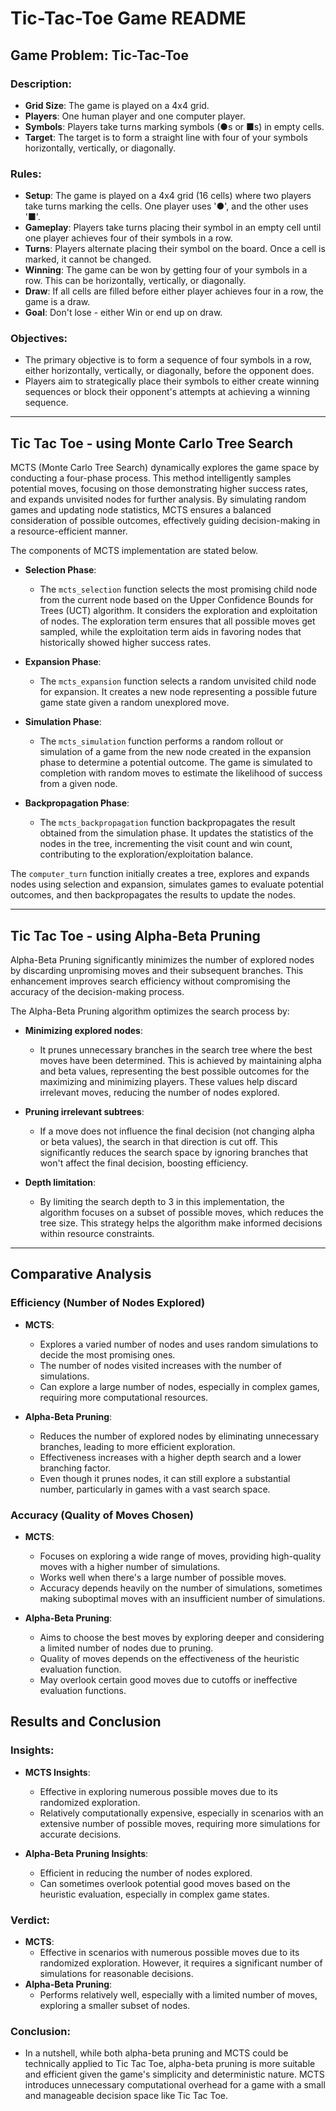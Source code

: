 # Tic-Tac-Toe Game README

## Game Problem: Tic-Tac-Toe

### Description:
* **Grid Size**: The game is played on a 4x4 grid.
* **Players**: One human player and one computer player.
* **Symbols**: Players take turns marking symbols (●s or ■s) in empty cells.
* **Target**: The target is to form a straight line with four of your symbols horizontally, vertically, or diagonally.

### Rules:
* **Setup**: The game is played on a 4x4 grid (16 cells) where two players take turns marking the cells. One player uses '●', and the other uses '■'.
* **Gameplay**: Players take turns placing their symbol in an empty cell until one player achieves four of their symbols in a row.
* **Turns**: Players alternate placing their symbol on the board. Once a cell is marked, it cannot be changed.
* **Winning**: The game can be won by getting four of your symbols in a row. This can be horizontally, vertically, or diagonally.
* **Draw**: If all cells are filled before either player achieves four in a row, the game is a draw.
* **Goal**: Don't lose - either Win or end up on draw.

### Objectives:
  - The primary objective is to form a sequence of four symbols in a row, either horizontally, vertically, or diagonally, before the opponent does.
  - Players aim to strategically place their symbols to either create winning sequences or block their opponent's attempts at achieving a winning sequence.

---

## Tic Tac Toe - using Monte Carlo Tree Search

MCTS (Monte Carlo Tree Search) dynamically explores the game space by conducting a four-phase process. This method intelligently samples potential moves, focusing on those demonstrating higher success rates, and expands unvisited nodes for further analysis. By simulating random games and updating node statistics, MCTS ensures a balanced consideration of possible outcomes, effectively guiding decision-making in a resource-efficient manner.

The components of MCTS implementation are stated below.
- **Selection Phase**:
  - The `mcts_selection` function selects the most promising child node from the current node based on the Upper Confidence Bounds for Trees (UCT) algorithm. It considers the exploration and exploitation of nodes. The exploration term ensures that all possible moves get sampled, while the exploitation term aids in favoring nodes that historically showed higher success rates.

- **Expansion Phase**:
  - The `mcts_expansion` function selects a random unvisited child node for expansion. It creates a new node representing a possible future game state given a random unexplored move.

- **Simulation Phase**:
  - The `mcts_simulation` function performs a random rollout or simulation of a game from the new node created in the expansion phase to determine a potential outcome. The game is simulated to completion with random moves to estimate the likelihood of success from a given node.

- **Backpropagation Phase**:
  - The `mcts_backpropagation` function backpropagates the result obtained from the simulation phase. It updates the statistics of the nodes in the tree, incrementing the visit count and win count, contributing to the exploration/exploitation balance.

The `computer_turn` function initially creates a tree, explores and expands nodes using selection and expansion, simulates games to evaluate potential outcomes, and then backpropagates the results to update the nodes.

---

## Tic Tac Toe - using Alpha-Beta Pruning

Alpha-Beta Pruning significantly minimizes the number of explored nodes by discarding unpromising moves and their subsequent branches. This enhancement improves search efficiency without compromising the accuracy of the decision-making process.

The Alpha-Beta Pruning algorithm optimizes the search process by:

- **Minimizing explored nodes**:
    - It prunes unnecessary branches in the search tree where the best moves have been determined. This is achieved by maintaining alpha and beta values, representing the best possible outcomes for the maximizing and minimizing players. These values help discard irrelevant moves, reducing the number of nodes explored.

- **Pruning irrelevant subtrees**:
  - If a move does not influence the final decision (not changing alpha or beta values), the search in that direction is cut off. This significantly reduces the search space by ignoring branches that won't affect the final decision, boosting efficiency.

- **Depth limitation**:
  - By limiting the search depth to 3 in this implementation, the algorithm focuses on a subset of possible moves, which reduces the tree size. This strategy helps the algorithm make informed decisions within resource constraints.

---

## Comparative Analysis

### Efficiency (Number of Nodes Explored)
* **MCTS**:
  - Explores a varied number of nodes and uses random simulations to decide the most promising ones.
  - The number of nodes visited increases with the number of simulations.
  - Can explore a large number of nodes, especially in complex games, requiring more computational resources.

* **Alpha-Beta Pruning**:
  - Reduces the number of explored nodes by eliminating unnecessary branches, leading to more efficient exploration.
  - Effectiveness increases with a higher depth search and a lower branching factor.
  - Even though it prunes nodes, it can still explore a substantial number, particularly in games with a vast search space.

### Accuracy (Quality of Moves Chosen)
* **MCTS**:
  - Focuses on exploring a wide range of moves, providing high-quality moves with a higher number of simulations.
  - Works well when there's a large number of possible moves.
  - Accuracy depends heavily on the number of simulations, sometimes making suboptimal moves with an insufficient number of simulations.

* **Alpha-Beta Pruning**:
  - Aims to choose the best moves by exploring deeper and considering a limited number of nodes due to pruning.
  - Quality of moves depends on the effectiveness of the heuristic evaluation function.
  - May overlook certain good moves due to cutoffs or ineffective evaluation functions.

## Results and Conclusion

### Insights:
* **MCTS Insights**:
  - Effective in exploring numerous possible moves due to its randomized exploration.
  - Relatively computationally expensive, especially in scenarios with an extensive number of possible moves, requiring more simulations for accurate decisions.

* **Alpha-Beta Pruning Insights**:
  - Efficient in reducing the number of nodes explored.
  - Can sometimes overlook potential good moves based on the heuristic evaluation, especially in complex game states.
    
### Verdict:
* **MCTS**:
  - Effective in scenarios with numerous possible moves due to its randomized exploration. However, it requires a significant number of simulations for reasonable decisions.
* **Alpha-Beta Pruning**:
  - Performs relatively well, especially with a limited number of moves, exploring a smaller subset of nodes.

### Conclusion:
- In a nutshell, while both alpha-beta pruning and MCTS could be technically applied to Tic Tac Toe, alpha-beta pruning is more suitable and efficient given the game's simplicity and deterministic nature. MCTS introduces unnecessary computational overhead for a game with a small and manageable decision space like Tic Tac Toe.

